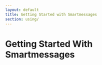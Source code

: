 ```yaml
---
layout: default
title: Getting Started with Smartmessages
section: using/
---
```

# Getting Started With Smartmessages

